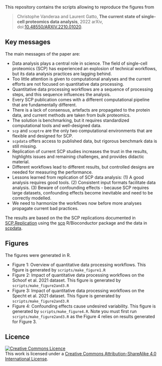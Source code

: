 This repository contains the scripts allowing to reproduce the
figures from 

> Christophe Vanderaa and Laurent Gatto, **The current state of 
> single-cell proteomics data analysis**, 2022 arXiv, 
> doi:[10.48550/ARXIV.2210.01020](https://arxiv.org/abs/2210.01020).

## Key messages

The main messages of the paper are:

- Data analysis plays a central role in science. The field of
  single-cell proteomics (SCP) has experienced an explosion of
  technical workflows, but its data analysis practices are lagging
  behind.
- Too little attention is given to computational analyses and the
  current efforts are not focused on quantitative data processing.
- Quantitative data processing workflows are a sequence of processing
  steps, and this sequence influences the analysis.
- Every SCP publication comes with a different computational pipeline
  that are fundamentally different.
- There is a lack of consensus, artefacts are propagated to the
  protein data, and current methods are taken from bulk proteomics.
- The solution is benchmarking, but it requires standardized
  computational tools and well-designed data.
- `scp` and `sceptre` are the only two computational environments that
  are flexible and designed for SCP.
- `scpdata` offers access to published data, but rigorous benchmark
  data is still missing.
- Replication of current SCP studies increases the trust in the
  results, highlights issues and remaining challenges, and provides
  didactic material.
- Different workflows lead to different results, but controlled designs
  are needed for measuring the performance.
- Lessons learned from replication of SCP data analysis: (1) A good
  analysis requires good tools. (2) Consistent input formats
  facilitate data analysis. (3) Beware of confounding effects -
  because SCP requires large datasets, confounding effects become
  inevitable and need to be correctly modelled.
- We need to harmonize the workflows now before more analyses
  propagate current bad practices.

The results are based on the the SCP replications documented in
[SCP.Replication](https://uclouvain-cbio.github.io/SCP.replication/)
using the [scp](https://uclouvain-cbio.github.io/scp/) R/Bioconductor
package and the data in
[scpdata](https://www.bioconductor.org/packages/release/data/experiment/html/scpdata.html).

## Figures

The figures were generated in R.

- Figure 1: Overview of quantitative data processing workflows. This figure is 
  generated by `scripts/make_figure1.R`
- Figure 2: Impact of quantitative data processing workflows on the Schoof et 
  al. 2021 dataset. This figure is generated by `scripts/make_figure2and3.R`
- Figure 3: Impact of quantitative data processing workflows on the Specht et 
  al. 2021 dataset. This figure is generated by `scripts/make_figure2and3.R`
- Figure 4: Confounding effects cause undesired variability. This figure is
  generated by `scripts/make_figure4.R`. Note you must first run 
  `scripts/make_figure2and3.R` as the Figure 4 relies on results generated for
  Figure 3.

## Licence

<a rel="license" href="http://creativecommons.org/licenses/by-sa/4.0/"><img alt="Creative Commons Licence" style="border-width:0" src="https://i.creativecommons.org/l/by-sa/4.0/80x15.png" /></a><br />This work is licensed under a <a rel="license" href="http://creativecommons.org/licenses/by-sa/4.0/">Creative Commons Attribution-ShareAlike 4.0 International License</a>.
